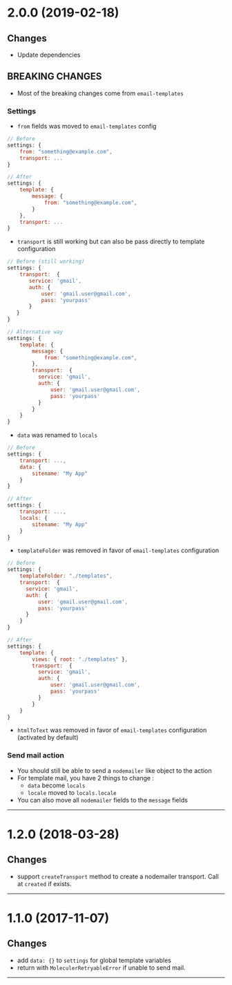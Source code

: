 <a name="2.0.0"></a>
# 2.0.0 (2019-02-18)

## Changes
- Update dependencies

## BREAKING CHANGES
- Most of the breaking changes come from `email-templates`

### Settings
- `from` fields was moved to `email-templates` config

```js
// Before
settings: {
	from: "something@example.com",
	transport: ...
}

// After
settings: {
	template: {
		message: {
			from: "something@example.com",
		}
	},
	transport: ...
}
```

- `transport` is still working but can also be pass directly to template configuration

```js
// Before (still working)
settings: {
	transport:  {
       service: 'gmail',
       auth: {
           user: 'gmail.user@gmail.com',
           pass: 'yourpass'
       }
   }
}

// Alternative way
settings: {
	template: {
		message: {
			from: "something@example.com",
		},
		transport:  {
          service: 'gmail',
          auth: {
              user: 'gmail.user@gmail.com',
              pass: 'yourpass'
          }
        }
	}
}
```

- `data` was renamed to `locals`

```js
// Before
settings: {
	transport: ...,
	data: {
		sitename: "My App"
	}
}

// After
settings: {
	transport: ...,
	locals: {
		sitename: "My App"
	}
}
```

- `templateFolder` was removed in favor of `email-templates` configuration

```js
// Before
settings: {
	templateFolder: "./templates",
    transport:  {
      service: 'gmail',
      auth: {
          user: 'gmail.user@gmail.com',
          pass: 'yourpass'
      }
	}
}

// After
settings: {
	template: {
		views: { root: "./templates" },
		transport:  {
          service: 'gmail',
          auth: {
              user: 'gmail.user@gmail.com',
              pass: 'yourpass'
          }
        }
	}
}
```

- `htmlToText` was removed in favor of `email-templates` configuration (activated by default)

### Send mail action

- You should still be able to send a `nodemailer` like object to the action
- For template mail, you have 2 things to change :
  - `data` become `locals`
  - `locale` moved to `locals.locale`
- You can also move all `nodemailer` fields to the `message` fields

--------------------------------------------------
<a name="1.2.0"></a>
# 1.2.0 (2018-03-28)

## Changes
- support `createTransport` method to create a nodemailer transport. Call at `created` if exists.

--------------------------------------------------
<a name="1.1.0"></a>
# 1.1.0 (2017-11-07)

## Changes
- add `data: {}` to `settings` for global template variables
- return with `MoleculerRetryableError` if unable to send mail.

--------------------------------------------------
